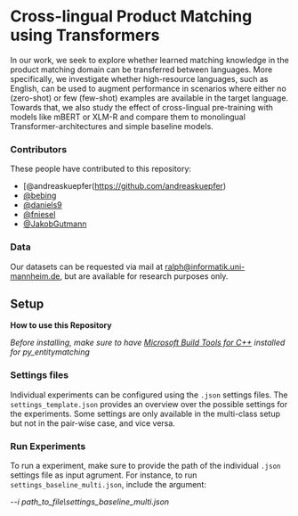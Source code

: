# Cross-lingual Product Matching using Transformers

In our work, we  seek to explore whether learned matching knowledge in the product matching domain can be transferred between languages. More specifically, we investigate whether high-resource languages, such as English, can be used to augment performance in scenarios where either no (zero-shot) or few (few-shot) examples are available in the target language. Towards that, we also study the effect of cross-lingual pre-training with models like mBERT or XLM-R and compare them to monolingual Transformer-architectures and simple baseline models.

### Contributors 
These people have contributed to this repository:
 - [@andreaskuepfer(https://github.com/andreaskuepfer)
 - [@bebing](https://github.com/bebing)
 - [@daniels9](https://github.com/daniels9)
 - [@fniesel](https://github.com/fniesel)
 - [@JakobGutmann](https://github.com/JakobGutmann)

### Data
Our datasets can be requested via mail at ralph@informatik.uni-mannheim.de, but are available for research purposes only.

## Setup
**How to use this Repository**

*Before installing, make sure to have [Microsoft Build Tools for C++](https://visualstudio.microsoft.com/de/visual-cpp-build-tools/)  installed for py_entitymatching*

### Settings files

Individual experiments can be configured using the `.json` settings files. 
The `settings_template.json` provides an overview over the possible settings for the experiments.
Some settings are only available in the multi-class setup but not in the pair-wise case, and vice versa.

### Run Experiments
To run a experiment, make sure to provide the path of the individual `.json` settings file
as input agrument. For instance, to run `settings_baseline_multi.json`, include the argument:

*--i path_to_file\settings_baseline_multi.json*

